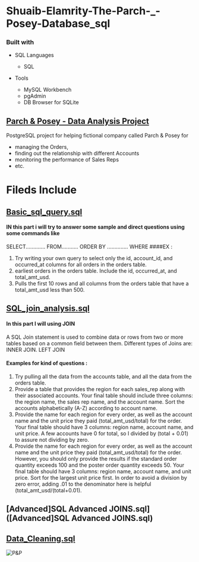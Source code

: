 # Shuaib-Elamrity-The-Parch-_-Posey-Database_sql
### Built with

+ SQL Languages
	+ SQL

+ Tools
	+ MySQL Workbench
	+ pgAdmin
	+ DB Browser for SQLite
## [Parch & Posey - Data Analysis Project](https://github.com/Shuaib-Elamrity/SQL_data_analysis_projects)
PostgreSQL project for helping fictional company called Parch & Posey for 
+ managing the Orders, 
+ finding out the relationship with different Accounts
+ monitoring the performance of Sales Reps
+ etc.
# Fileds Include
## [Basic_sql_query.sql](Basic_sql_query.sql) 
#### IN this part i will try to answer some sample and direct questions  using some commands like
 SELECT.............    FROM...........    ORDER BY .............. WHERE 
 ####EX :
 1. Try writing your own query to select only the id, account_id, and occurred_at columns for all orders in the orders table.
 2.  earliest orders in the orders table. Include the id, occurred_at, and total_amt_usd.
 3. Pulls the first 10 rows and all columns from the orders table that have a total_amt_usd less than 500.
## [SQL_join_analysis.sql ](SQL_join_analysis.sql)
#### In this part I will using **JOIN**
> 

A SQL Join statement is used to combine data or rows from two or more tables based on a common field between them. Different types of Joins are: INNER JOIN. LEFT JOIN
#### Examples for kind of questions :
1. Try pulling all the data from the accounts table, and all the data from the orders table.
2. Provide a table that provides the region for each sales_rep along with their associated accounts. Your final table should include three columns: the region name, the sales rep name, and the account name. Sort the accounts alphabetically (A-Z) according to account name.
3. Provide the name for each region for every order, as well as the account name and the unit price they paid (total_amt_usd/total) for the order. Your final table should have 3 columns: region name, account name, and unit price. A few accounts have 0 for total, so I divided by (total + 0.01) to assure not dividing by zero.
4. Provide the name for each region for every order, as well as the account name and the unit price they paid (total_amt_usd/total) for the order. However, you should only provide the results if the standard order quantity exceeds 100 and the poster order quantity exceeds 50. Your final table should have 3 columns: region name, account name, and unit price. Sort for the largest unit price first. In order to avoid a division by zero error, adding .01 to the denominator here is helpful (total_amt_usd/(total+0.01).
## [Advanced]SQL Advanced JOINS.sql]([Advanced]SQL Advanced JOINS.sql)
## [Data_Cleaning.sql](Data_Cleaning.sql)

![P&P](https://raw.githubusercontent.com/ptyadana/sql-for-data-analysis/master/The%20Parch%20%26%20Posey%20Database%20ERD.png)
